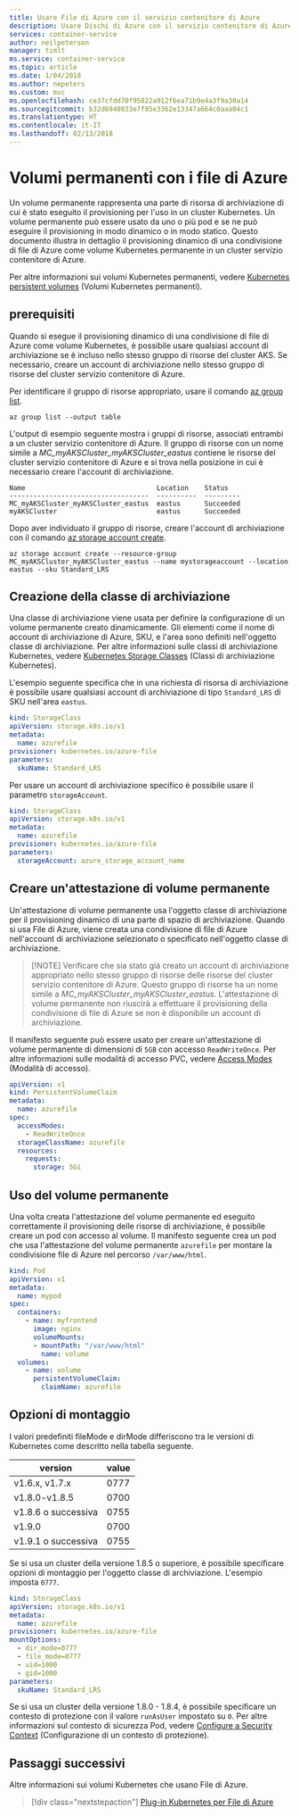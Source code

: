```yaml
---
title: Usare File di Azure con il servizio contenitore di Azure
description: Usare Dischi di Azure con il servizio contenitore di Azure
services: container-service
author: neilpeterson
manager: timlt
ms.service: container-service
ms.topic: article
ms.date: 1/04/2018
ms.author: nepeters
ms.custom: mvc
ms.openlocfilehash: ce37cfdd70f95822a912f6ea71b9e4a3f9a30a14
ms.sourcegitcommit: b32d6948033e7f85e3362e13347a664c0aaa04c1
ms.translationtype: HT
ms.contentlocale: it-IT
ms.lasthandoff: 02/13/2018
---
```

# <a name="persistent-volumes-with-azure-files"></a>Volumi permanenti con i file di Azure

Un volume permanente rappresenta una parte di risorsa di archiviazione di cui è stato eseguito il provisioning per l'uso in un cluster Kubernetes. Un volume permanente può essere usato da uno o più pod e se ne può eseguire il provisioning in modo dinamico o in modo statico. Questo documento illustra in dettaglio il provisioning dinamico di una condivisione di file di Azure come volume Kubernetes permanente in un cluster servizio contenitore di Azure. 

Per altre informazioni sui volumi Kubernetes permanenti, vedere [Kubernetes persistent volumes][kubernetes-volumes] (Volumi Kubernetes permanenti).

## <a name="prerequisites"></a>prerequisiti

Quando si esegue il provisioning dinamico di una condivisione di file di Azure come volume Kubernetes, è possibile usare qualsiasi account di archiviazione se è incluso nello stesso gruppo di risorse del cluster AKS. Se necessario, creare un account di archiviazione nello stesso gruppo di risorse del cluster servizio contenitore di Azure. 

Per identificare il gruppo di risorse appropriato, usare il comando [az group list][az-group-list].

```azurecli-interactive
az group list --output table
```

L'output di esempio seguente mostra i gruppi di risorse, associati entrambi a un cluster servizio contenitore di Azure. Il gruppo di risorse con un nome simile a *MC_myAKSCluster_myAKSCluster_eastus* contiene le risorse del cluster servizio contenitore di Azure e si trova nella posizione in cui è necessario creare l'account di archiviazione. 

```
Name                                 Location    Status
-----------------------------------  ----------  ---------
MC_myAKSCluster_myAKSCluster_eastus  eastus      Succeeded
myAKSCluster                         eastus      Succeeded
```

Dopo aver individuato il gruppo di risorse, creare l'account di archiviazione con il comando [az storage account create][az-storage-account-create].

```azurecli-interactive
az storage account create --resource-group  MC_myAKSCluster_myAKSCluster_eastus --name mystorageaccount --location eastus --sku Standard_LRS
```

## <a name="create-storage-class"></a>Creazione della classe di archiviazione

Una classe di archiviazione viene usata per definire la configurazione di un volume permanente creato dinamicamente. Gli elementi come il nome di account di archiviazione di Azure, SKU, e l'area sono definiti nell'oggetto classe di archiviazione. Per altre informazioni sulle classi di archiviazione Kubernetes, vedere [Kubernetes Storage Classes][kubernetes-storage-classes] (Classi di archiviazione Kubernetes).

L'esempio seguente specifica che in una richiesta di risorsa di archiviazione è possibile usare qualsiasi account di archiviazione di tipo `Standard_LRS` di SKU nell'area `eastus`. 

```yaml
kind: StorageClass
apiVersion: storage.k8s.io/v1
metadata:
  name: azurefile
provisioner: kubernetes.io/azure-file
parameters:
  skuName: Standard_LRS
```

Per usare un account di archiviazione specifico è possibile usare il parametro `storageAccount`.

```yaml
kind: StorageClass
apiVersion: storage.k8s.io/v1
metadata:
  name: azurefile
provisioner: kubernetes.io/azure-file
parameters:
  storageAccount: azure_storage_account_name
```

## <a name="create-persistent-volume-claim"></a>Creare un'attestazione di volume permanente

Un'attestazione di volume permanente usa l'oggetto classe di archiviazione per il provisioning dinamico di una parte di spazio di archiviazione. Quando si usa File di Azure, viene creata una condivisione di file di Azure nell'account di archiviazione selezionato o specificato nell'oggetto classe di archiviazione.

>  [!NOTE]
>   Verificare che sia stato già creato un account di archiviazione appropriato nello stesso gruppo di risorse delle risorse del cluster servizio contenitore di Azure. Questo gruppo di risorse ha un nome simile a *MC_myAKSCluster_myAKSCluster_eastus*. L'attestazione di volume permanente non riuscirà a effettuare il provisioning della condivisione di file di Azure se non è disponibile un account di archiviazione. 

Il manifesto seguente può essere usato per creare un'attestazione di volume permanente di dimensioni di `5GB` con accesso `ReadWriteOnce`. Per altre informazioni sulle modalità di accesso PVC, vedere [Access Modes][access-modes] (Modalità di accesso).

```yaml
apiVersion: v1
kind: PersistentVolumeClaim
metadata:
  name: azurefile
spec:
  accessModes:
    - ReadWriteOnce
  storageClassName: azurefile
  resources:
    requests:
      storage: 5Gi
```

## <a name="using-the-persistent-volume"></a>Uso del volume permanente

Una volta creata l'attestazione del volume permanente ed eseguito correttamente il provisioning delle risorse di archiviazione, è possibile creare un pod con accesso al volume. Il manifesto seguente crea un pod che usa l'attestazione del volume permanente `azurefile` per montare la condivisione file di Azure nel percorso `/var/www/html`. 

```yaml
kind: Pod
apiVersion: v1
metadata:
  name: mypod
spec:
  containers:
    - name: myfrontend
      image: nginx
      volumeMounts:
      - mountPath: "/var/www/html"
        name: volume
  volumes:
    - name: volume
      persistentVolumeClaim:
        claimName: azurefile
```

## <a name="mount-options"></a>Opzioni di montaggio

I valori predefiniti fileMode e dirMode differiscono tra le versioni di Kubernetes come descritto nella tabella seguente. 

| version | value |
| ---- | ---- |
| v1.6.x, v1.7.x | 0777 |
| v1.8.0-v1.8.5 | 0700 |
| v1.8.6 o successiva | 0755 |
| v1.9.0 | 0700 |
| v1.9.1 o successiva | 0755 |

Se si usa un cluster della versione 1.8.5 o superiore, è possibile specificare opzioni di montaggio per l'oggetto classe di archiviazione. L'esempio imposta `0777`. 

```yaml
kind: StorageClass
apiVersion: storage.k8s.io/v1
metadata:
  name: azurefile
provisioner: kubernetes.io/azure-file
mountOptions:
  - dir_mode=0777
  - file_mode=0777
  - uid=1000
  - gid=1000
parameters:
  skuName: Standard_LRS
```

Se si usa un cluster della versione 1.8.0 - 1.8.4, è possibile specificare un contesto di protezione con il valore `runAsUser` impostato su `0`. Per altre informazioni sul contesto di sicurezza Pod, vedere [Configure a Security Context][kubernetes-security-context] (Configurazione di un contesto di protezione).

## <a name="next-steps"></a>Passaggi successivi

Altre informazioni sui volumi Kubernetes che usano File di Azure.

> [!div class="nextstepaction"]
> [Plug-in Kubernetes per File di Azure][kubernetes-files]

<!-- LINKS - external -->
[access-modes]: https://kubernetes.io/docs/concepts/storage/persistent-volumes/#access-modes
[kubectl-create]: https://kubernetes.io/docs/user-guide/kubectl/v1.8/#create
[kubectl-describe]: https://kubernetes-v1-4.github.io/docs/user-guide/kubectl/kubectl_describe/
[kubernetes-files]: https://github.com/kubernetes/examples/blob/master/staging/volumes/azure_file/README.md
[kubernetes-secret]: https://kubernetes.io/docs/concepts/configuration/secret/
[kubernetes-security-context]: https://kubernetes.io/docs/tasks/configure-pod-container/security-context/
[kubernetes-storage-classes]: https://kubernetes.io/docs/concepts/storage/storage-classes/
[kubernetes-volumes]: https://kubernetes.io/docs/concepts/storage/persistent-volumes/

<!-- LINKS - internal -->
[az-group-create]: /cli/azure/group#az_group_create
[az-group-list]: /cli/azure/group#az_group_list
[az-storage-account-create]: /cli/azure/storage/account#az_storage_account_create
[az-storage-create]: /cli/azure/storage/account#az_storage_account_create
[az-storage-key-list]: /cli/azure/storage/account/keys#az_storage_account_keys_list
[az-storage-share-create]: /cli/azure/storage/share#az_storage_share_create